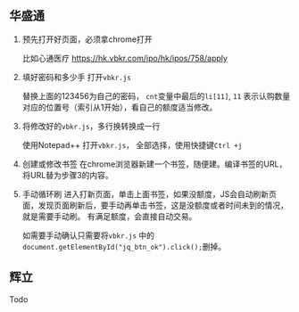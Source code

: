 ## 华盛通

1. 预先打开好页面，必须拿chrome打开 

     比如心通医疗
     https://hk.vbkr.com/ipo/hk/ipos/758/apply

     

   

2. 填好密码和多少手
     打开`vbkr.js`

     替换上面的123456为自己的密码， `cnt`变量中最后的`li[11]`,  `11` 表示认购数量对应的位置号（索引从1开始），看自己的额度适当修改。



3. 将修改好的`vbkr.js`，多行换转换成一行

   使用Notepad++ 打开`vbkr.js`， 全部选择，使用快捷键`Ctrl +j`

   

4. 创建或修改书签
   在chrome浏览器新建一个书签，随便建。编译书签的URL，将URL替为步骤3的内容。



5. 手动循环刷
   进入打新页面，单击上面书签，如果没额度，JS会自动刷新页面，发现页面刷新后，要手动再单击书签，这是没额度或者时间未到的情况，就是需要手动刷。 
   有满足额度，会直接自动交易。

   如需要手动确认只需要将`vbkr.js` 中的`document.getElementById("jq_btn_ok").click();`删掉。



## 辉立

Todo

